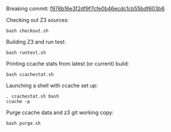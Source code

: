 Breaking commit: [f976b16e3f2df9f7cfe0b46ecdc1cb55bdf603b6](https://github.com/Z3Prover/z3/commit/f976b16e3f2df9f7cfe0b46ecdc1cb55bdf603b6)

Checking out Z3 sources:
```
bash checkout.sh
```

Building Z3 and run test:
```
bash runtest.sh
```

Printing ccache stats from latest (or current) build:
```
bash ccachestat.sh
```

Launching a shell with ccache set up:
```
. ccachestat.sh bash
ccache -p
```

Purge ccache data and z3 git working copy:
```
bash purge.sh
```
